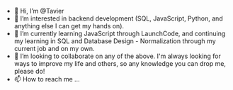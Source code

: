 - 👋 Hi, I’m @Tavier
- 👀 I’m interested in backend development (SQL, JavaScript, Python, and anything else I can get my hands on). 
- 🌱 I’m currently learning JavaScript through LaunchCode, and continuing my learning in SQL and Database Design - Normalization through my current job and on my own. 
- 💞️ I’m looking to collaborate on any of the above. I'm always looking for ways to improve my life and others, so any knowledge you can drop me, please do!
- 📫 How to reach me ...

<!---
Tavier/Tavier is a ✨ special ✨ repository because its `README.md` (this file) appears on your GitHub profile.
You can click the Preview link to take a look at your changes.
--->
